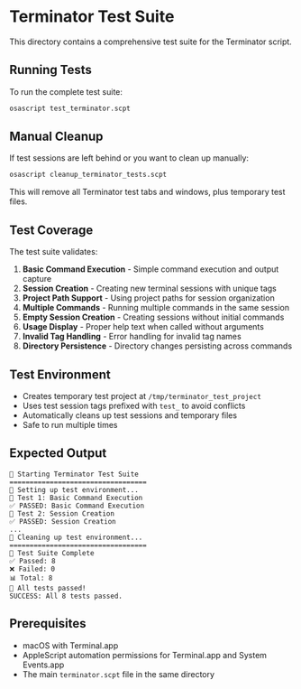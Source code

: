 # Terminator Test Suite

This directory contains a comprehensive test suite for the Terminator script.

## Running Tests

To run the complete test suite:

```bash
osascript test_terminator.scpt
```

## Manual Cleanup

If test sessions are left behind or you want to clean up manually:

```bash
osascript cleanup_terminator_tests.scpt
```

This will remove all Terminator test tabs and windows, plus temporary test files.

## Test Coverage

The test suite validates:

1. **Basic Command Execution** - Simple command execution and output capture
2. **Session Creation** - Creating new terminal sessions with unique tags
3. **Project Path Support** - Using project paths for session organization
4. **Multiple Commands** - Running multiple commands in the same session
5. **Empty Session Creation** - Creating sessions without initial commands
6. **Usage Display** - Proper help text when called without arguments
7. **Invalid Tag Handling** - Error handling for invalid tag names
8. **Directory Persistence** - Directory changes persisting across commands

## Test Environment

- Creates temporary test project at `/tmp/terminator_test_project`
- Uses test session tags prefixed with `test_` to avoid conflicts
- Automatically cleans up test sessions and temporary files
- Safe to run multiple times

## Expected Output

```
🚀 Starting Terminator Test Suite
==================================
🔧 Setting up test environment...
🧪 Test 1: Basic Command Execution
✅ PASSED: Basic Command Execution
🧪 Test 2: Session Creation
✅ PASSED: Session Creation
...
🧹 Cleaning up test environment...
==================================
🏁 Test Suite Complete
✅ Passed: 8
❌ Failed: 0
📊 Total: 8
🎉 All tests passed!
SUCCESS: All 8 tests passed.
```

## Prerequisites

- macOS with Terminal.app
- AppleScript automation permissions for Terminal.app and System Events.app
- The main `terminator.scpt` file in the same directory